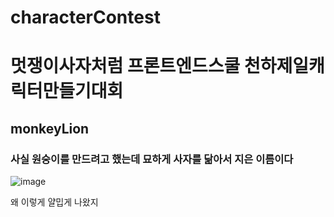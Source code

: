 # characterContest

# 멋쟁이사자처럼 프론트엔드스쿨 천하제일캐릭터만들기대회

## monkeyLion
### 사실 원숭이를 만드려고 했는데 묘하게 사자를 닮아서 지은 이름이다

![image](https://user-images.githubusercontent.com/105181266/193021357-5c6df45c-9cfd-4351-95a7-ed8efde84349.png)

왜 이렇게 얄밉게 나왔지
